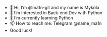- 👋 Hi, I’m @ma1n-git and my name is Mykola
- 👀 I’m interested in Back-end Dev with Python
- 🌱 I’m currently learning Python
- 📫 How to reach me: Telegram @name_ma1n
- Good luck!

<!---
ma1n-git/ma1n-git is a ✨ special ✨ repository because its `README.md` (this file) appears on your GitHub profile.
You can click the Preview link to take a look at your changes.
--->
